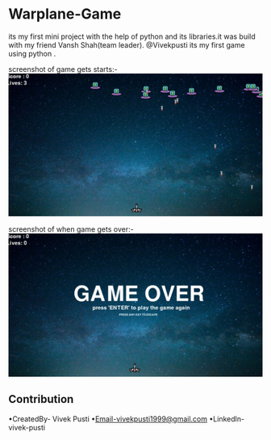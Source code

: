# Warplane-Game
its my first mini project with the help of python and its libraries.it was build with my friend Vansh Shah(team leader).
@Vivekpusti 
            its my first game using python .

screenshot of game gets starts:-
![](startimage.png)


screenshot of when game gets over:-
![](endimage.png)


## Contribution
•CreatedBy- Vivek Pusti
 •Email-vivekpusti1999@gmail.com
    •Linkedln-vivek-pusti
